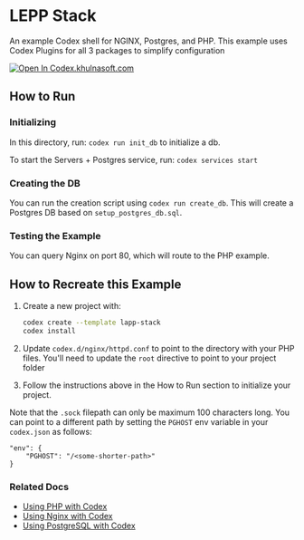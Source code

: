 # LEPP Stack

An example Codex shell for NGINX, Postgres, and PHP. This example uses Codex Plugins for all 3 packages to simplify configuration

[![Open In Codex.khulnasoft.com](https://www.khulnasoft/img/codex/open-in-codex.svg)](https://codex.khulnasoft.com/open/templates/lepp-stack)

## How to Run

### Initializing

In this directory, run: `codex run init_db` to initialize a db.

To start the Servers + Postgres service, run: `codex services start`

### Creating the DB

You can run the creation script using `codex run create_db`. This will create a Postgres DB based on `setup_postgres_db.sql`.

### Testing the Example

You can query Nginx on port 80, which will route to the PHP example.

## How to Recreate this Example

1. Create a new project with:
   ```bash
   codex create --template lapp-stack
   codex install
   ```

2. Update `codex.d/nginx/httpd.conf` to point to the directory with your PHP files. You'll need to update the `root` directive to point to your project folder
3. Follow the instructions above in the How to Run section to initialize your project.

Note that the `.sock` filepath can only be maximum 100 characters long. You can point to a different path by setting the `PGHOST` env variable in your `codex.json` as follows:

```
"env": {
    "PGHOST": "/<some-shorter-path>"
}
```

### Related Docs

* [Using PHP with Codex](https://www.khulnasoft/codex/docs/codex_examples/languages/php/)
* [Using Nginx with Codex](https://www.khulnasoft/codex/docs/codex_examples/servers/nginx/)
* [Using PostgreSQL with Codex](https://www.khulnasoft/codex/docs/codex_examples/databases/postgres/)
